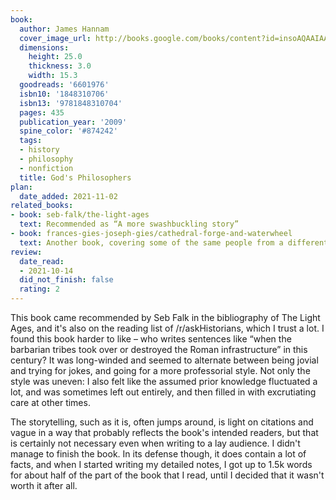```yaml
---
book:
  author: James Hannam
  cover_image_url: http://books.google.com/books/content?id=insoAQAAIAAJ&printsec=frontcover&img=1&zoom=1&source=gbs_api
  dimensions:
    height: 25.0
    thickness: 3.0
    width: 15.3
  goodreads: '6601976'
  isbn10: '1848310706'
  isbn13: '9781848310704'
  pages: 435
  publication_year: '2009'
  spine_color: '#874242'
  tags:
  - history
  - philosophy
  - nonfiction
  title: God's Philosophers
plan:
  date_added: 2021-11-02
related_books:
- book: seb-falk/the-light-ages
  text: Recommended as “A more swashbuckling story”
- book: frances-gies-joseph-gies/cathedral-forge-and-waterwheel
  text: Another book, covering some of the same people from a different angle.
review:
  date_read:
  - 2021-10-14
  did_not_finish: false
  rating: 2
---
```


This book came recommended by Seb Falk in the bibliography of The Light Ages, and it's also on the reading list of
/r/askHistorians, which I trust a lot. I found this book harder to like – who writes sentences like “when the barbarian
tribes took over or destroyed the Roman infrastructure” in this century? It was long-winded and seemed to alternate
between being jovial and trying for jokes, and going for a more professorial style. Not only the style was uneven: I
also felt like the assumed prior knowledge fluctuated a lot, and was sometimes left out entirely, and then filled in
with excrutiating care at other times.

The storytelling, such as it is, often jumps around, is light on citations and vague in a way that probably reflects the
book's intended readers, but that is certainly not necessary even when writing to a lay audience.
I didn't manage to finish the book. In its defense though, it does contain a lot of facts, and when I started writing my
detailed notes, I got up to 1.5k words for about half of the part of the book that I read, until I decided that it
wasn't worth it after all.
